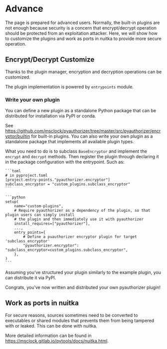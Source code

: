 # Advance

The page is prepared for advanced users. Normally, the built-in plugins are not
enough because security is a concern that encrypt/decrypt operation should be
protected from an exploitation attacker. Here, we will show how to customize the
plugins and work as ports in nuitka to provide more secure operation.

## Encrypt/Decrypt Customize

Thanks to the plugin manager, encryption and decryption operations can be
customized.

The plugin implementation is powered by `entrypoints` module.

### Write your own plugin

You can define a new plugin as a standalone Python package that can be
distributed for installation via PyPI or conda.

See
<https://github.com/msclock/pyauthorizer/tree/master/src/pyauthorizer/encryptor/builtin>
for built-in plugins. You can also write your own plugin as a standalone package
that implements all available plugin types.

What you need to do is to subclass `BaseEncryptor` and implement the `encrypt`
and `decrypt` methods. Then register the plugin through declaring it in the
package configuration with the entrypoint. Such as:

````{tab} pyproject.toml
```toml
# in pyproject.toml
[project.entry-points."pyauthorizer.encryptor"]
subclass_encryptor = "custom_plugins.subclass_encryptor"
```
````

````{tab} setup.py
```python
setup(
    name="custom-plugins",
    # Require pyauthorizer as a dependency of the plugin, so that plugin users can simply install
    # the plugin and then immediately use it with pyauthorizer
    install_requires=["pyauthorizer"],
    ...,
    entry_points={
        # Define a puauthorizer encryptor plugin for target 'subclass_encryptor'
        "pyauthorizer.encryptor": "subclass_encryptor=custom_plugins.subclass_encryptor",
    },
)
```
````

Assuming you’ve structured your plugin similarly to the example plugin, you can
distribute it via PyPI.

Congrats, you’ve now written and distributed your own pyauthorizer plugin!

## Work as ports in nuitka

For secure reasons, sources sometimes need to be converted to executables or
shared modules that prevents them from being tampered with or leaked. This can
be done with nuitka.

More detailed information can be found in
<https://msclock.gitlab.io/pytools/docs/nuitka.html>.
